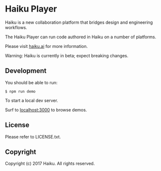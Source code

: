 # Haiku Player

Haiku is a new collaboration platform that bridges design and engineering workflows.

The Haiku Player can run code authored in Haiku on a number of platforms.

Please visit [haiku.ai](https://www.haiku.ai) for more information.

Warning: Haiku is currently in beta; expect breaking changes.

## Development

You should be able to run:

    $ npm run demo

To start a local dev server.

Surf to [localhost:3000](http://localhost:3000) to browse demos.

## License

Please refer to LICENSE.txt.

## Copyright

Copyright (c) 2017 Haiku. All rights reserved.
